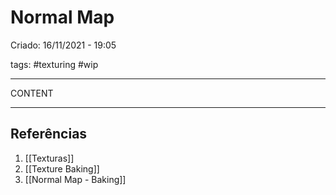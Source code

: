 # Normal Map
Criado: 16/11/2021 - 19:05

tags: #texturing #wip 

---

CONTENT

---
## Referências
1. [[Texturas]]
2. [[Texture Baking]]
3. [[Normal Map - Baking]]